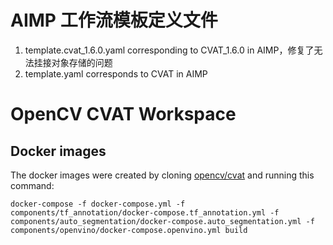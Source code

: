 # AIMP 工作流模板定义文件
1. template.cvat_1.6.0.yaml corresponding to CVAT_1.6.0 in AIMP，修复了无法挂接对象存储的问题
1. template.yaml corresponds to CVAT in AIMP
# OpenCV CVAT Workspace

## Docker images

The docker images were created by cloning [opencv/cvat](https://github.com/opencv/cvat) and running this command:

```
docker-compose -f docker-compose.yml -f components/tf_annotation/docker-compose.tf_annotation.yml -f components/auto_segmentation/docker-compose.auto_segmentation.yml -f components/openvino/docker-compose.openvino.yml build
```


